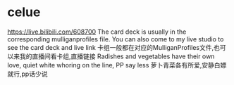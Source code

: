 # celue
https://live.bilibili.com/608700
The card deck is usually in the corresponding mulliganprofiles file. You can also come to my live studio to see the card deck and live link
卡组一般都在对应的MulliganProfiles文件,也可以来我的直播间看卡组,直播链接
Radishes and vegetables have their own love, quiet white whoring on the line, PP say less
萝卜青菜各有所爱,安静白嫖就行,pp话少说
